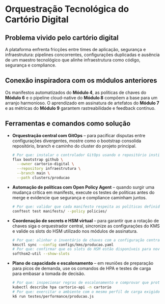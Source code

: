 # Orquestração Tecnológica do Cartório Digital

## Problema vivido pelo cartório digital

A plataforma enfrenta fricções entre times de aplicação, segurança e infraestrutura: pipelines concorrentes, configurações duplicadas e ausência de um maestro tecnológico que alinhe infraestrutura como código, segurança e compliance.

## Conexão inspiradora com os módulos anteriores

Os manifestos automatizados do **Módulo 4**, as políticas de chaves do **Módulo 6** e o pipeline cloud-native do **Módulo 8** compõem a base para um arranjo harmonioso. O aprendizado em assinatura de artefatos do **Módulo 7** e as métricas do **Módulo 9** garantem rastreabilidade e feedback contínuo.

## Ferramentas e comandos como solução

- **Orquestração central com GitOps** – para pacificar disputas entre configurações divergentes, mostre como o bootstrap consolida repositório, branch e caminho do cluster do projeto principal.
  ```bash
  # Por que: instalar o controlador GitOps usando o repositório institucional aprovado.
  flux bootstrap github \
    --owner cartorio-digital \
    --repository infraestrutura \
    --branch main \
    --path clusters/producao
  ```
- **Automação de políticas com Open Policy Agent** – quando surgir uma mudança crítica em manifests, execute os testes de políticas antes do merge e evidencie que segurança e compliance caminham juntos.
  ```bash
  # Por que: validar que cada manifesto respeita as políticas definidas pelos módulos regulatórios.
  conftest test manifests/ --policy policies/
  ```
- **Coordenação de secrets e HSM virtual** – para garantir que a rotação de chaves siga o orquestrador central, sincronize as configurações do KMS e valide os slots do HSM utilizado nos módulos de assinatura.
  ```bash
  # Por que: alinhar o inventário de chaves com a configuração centralizada do KMS.
  kmsctl sync --config configs/kms/producao.yaml
  # Por que: confirmar que os slots do HSM estão disponíveis para novas emissões.
  softhsm2-util --show-slots
  ```
- **Plano de capacidade e escalonamento** – em reuniões de preparação para picos de demanda, use os comandos de HPA e testes de carga para embasar a tomada de decisão.
  ```bash
  # Por que: inspecionar regras de escalonamento e comprovar que protegem o atendimento ao cidadão.
  kubectl describe hpa cartorio-api -n cartorio
  # Por que: exercitar o ambiente com o mesmo perfil de carga exigido pela corregedoria.
  k6 run testes/performance/producao.js
  ```
